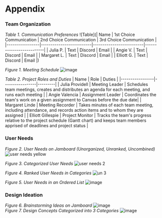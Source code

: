 # Appendix
### Team Organization
*Table 1. Communication Preferences*
![Table](| Name            | 1st Choice Communication | 2nd Choice Communication | 3rd Choice Communication |
|-----------------|--------------------------|--------------------------|--------------------------|
| Julia P.        | Text                     | Discord                  | Email                    |
| Angie V.        | Text                     | Discord                  | Email                    |
| Margaret L.     | Text                     | Discord                  | Email                    |
| Elliott G.      | Text                     | Discord                  | Email                    |)

*Figure 1. Meeting Schedule*
![image](https://github.com/Team-310/Team-310.github.io/assets/156128630/49d06e23-cd85-4ca5-8800-20339e80db1b)

*Table 2. Project Roles and Duties*
| Name            | Role            | Duties  |
|-----------------|-----------------|---------|
| Julia Providell | Meeting Leader  | Schedules team meetings, creates and distributes an agenda for each meeting, and runs each meeting |
| Angie Valencia  | Assignment Leader | Coordinates the team's work on a given assignment to Canvas before the due date|
| Margaret Linde  | Meeting Recorder | Takes minutes of each team meeting, including attendance, and records action items and to whom they are assigned |
| Elliott Gillespie | Project Monitor | Tracks the team's progress relative to the project schedule (Gantt chart) and keeps team members apprised of deadlines and project status |


### User Needs
*Figure 2. User Needs on Jamboard (Unorganized, Unranked, Uncombined)*  
![user needs yellow](https://github.com/Team-310/Team-310.github.io/assets/157058267/156edaf9-3b0e-4e22-851b-7c7b9b0d2921)  

*Figure 3. Categorized User Needs*
![user needs 2](https://github.com/Team-310/Team-310.github.io/assets/157058267/7391d182-8a62-4562-b35b-8d20787b10ee)  

*Figure 4. Ranked User Needs in Categories*
![un 3](https://github.com/Team-310/Team-310.github.io/assets/157058267/5367b766-9f8a-4106-9bfb-5b95a280518d)  

*Figure 5. User Needs in an Ordered List*
![image](https://github.com/Team-310/Team-310.github.io/assets/157058267/863c03bc-a4cf-4b98-9eb3-f19aaac9729b)  


### Design Ideation
*Figure 6. Brainstorming Ideas on Jamboard*
![image](https://github.com/Team-310/Team-310.github.io/assets/157058267/3acb941f-1801-4a76-9f12-065ac1d75c18)  
*Figure 7. Design Concepts Categorized into 3 Categories*
![image](https://github.com/Team-310/Team-310.github.io/assets/157058267/f362140b-ba65-4762-80d7-e9a5df01ef8f)  




